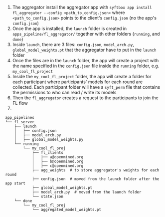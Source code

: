 1. The aggregator install the aggregator app with `syftbox app install fl_aggregator --config <path_to_config.json>` where `<path_to_config.json>` points to the client's `config.json` (no the app's `config.json`)
2. Once the app is installed, the `launch` folder is created in `apps_pipeline/fl_aggregator/` together with other folders (`running`, and `done`)
3. Inside `launch`, there are 3 files: `config.json`, `model_arch.py`, `global_model_weights.pt` that the aggregator have to put in the `launch` folder
4. Once the files are in the `launch` folder, the app will create a project with the name specified in the `config.json` file inside the `running` folder, e.g. `my_cool_fl_project`
5. Inside the `my_cool_fl_project` folder, the app will create a folder for each participant where participants' models for each round are collected. Each participant folder will have a `syft_perm` file that contains the permissions to who can read / write its models
6. Then the `fl_aggregator` creates a request to the participants to join the FL flow
7.

```
app_pipelines
└── fl_server
    ├── launch
    │   ├── config.json
    │   ├── model_arch.py
    │   ├── global_model_weights.py
    └── running
        └── my_cool_fl_proj
            ├── fl_clients
            │   ├── a@openmined.org
            │   ├── b@openmined.org
            │   ├── c@openmined.org
            ├── agg_weights  # to store aggregator's weights for each round
            ├── config.json  # moved from the launch folder after the app start
            ├── global_model_weights.pt
            ├── model_arch.py  # moved from the launch folder
            └── state.json
    └── done
        └── my_cool_fl_proj
            └── aggregated_model_weights.pt
```
